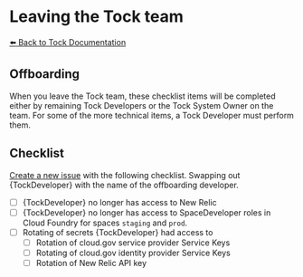 # Leaving the Tock team

[:arrow_left: Back to Tock Documentation](../docs)

## Offboarding

When you leave the Tock team, these checklist items will be completed either by
remaining Tock Developers or the Tock System Owner on the team. For some of the
more technical items, a Tock Developer must perform them.

## Checklist

[Create a new issue](https://github.com/18f/tock/issues/new) with the following
checklist. Swapping out {TockDeveloper} with the name of the offboarding developer.

- [ ] {TockDeveloper} no longer has access to New Relic
- [ ] {TockDeveloper} no longer has access to SpaceDeveloper roles in Cloud
  Foundry for spaces `staging` and `prod`.
- [ ] Rotating of secrets {TockDeveloper} had access to
  - [ ] Rotation of cloud.gov service provider Service Keys
  - [ ] Rotating of cloud.gov identity provider Service Keys
  - [ ] Rotation of New Relic API key
